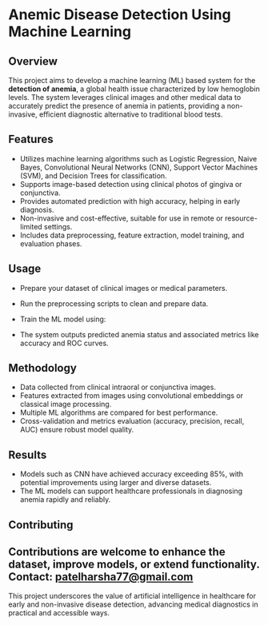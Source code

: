 # Anemic Disease Detection Using Machine Learning

## Overview
This project aims to develop a machine learning (ML) based system for the **detection of anemia**, a global health issue characterized by low hemoglobin levels. The system leverages clinical images and other medical data to accurately predict the presence of anemia in patients, providing a non-invasive, efficient diagnostic alternative to traditional blood tests.

## Features
- Utilizes machine learning algorithms such as Logistic Regression, Naive Bayes, Convolutional Neural Networks (CNN), Support Vector Machines (SVM), and Decision Trees for classification.
- Supports image-based detection using clinical photos of gingiva or conjunctiva.
- Provides automated prediction with high accuracy, helping in early diagnosis.
- Non-invasive and cost-effective, suitable for use in remote or resource-limited settings.
- Includes data preprocessing, feature extraction, model training, and evaluation phases.

## Usage
- Prepare your dataset of clinical images or medical parameters.
- Run the preprocessing scripts to clean and prepare data.
- Train the ML model using:


- The system outputs predicted anemia status and associated metrics like accuracy and ROC curves.

## Methodology
- Data collected from clinical intraoral or conjunctiva images.
- Features extracted from images using convolutional embeddings or classical image processing.
- Multiple ML algorithms are compared for best performance.
- Cross-validation and metrics evaluation (accuracy, precision, recall, AUC) ensure robust model quality.

## Results
- Models such as CNN have achieved accuracy exceeding 85%, with potential improvements using larger and diverse datasets.
- The ML models can support healthcare professionals in diagnosing anemia rapidly and reliably.

## Contributing
Contributions are welcome to enhance the dataset, improve models, or extend functionality.
Contact: [patelharsha77@gmail.com](mailto:patelharsha77@gmail.com)
---

This project underscores the value of artificial intelligence in healthcare for early and non-invasive disease detection, advancing medical diagnostics in practical and accessible ways.
